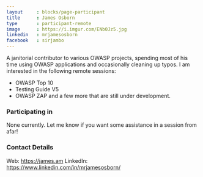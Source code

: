 ```yaml
---
layout     : blocks/page-participant
title      : James Osborn
type       : participant-remote
image      : https://i.imgur.com/ENb0Jz5.jpg
linkedin   : mrjamesosborn
facebook   : sirjambo
---
```


A janitorial contributor to various OWASP projects, spending most of his time using OWASP applications and occasionally cleaning up typos. I am interested in the following remote sessions:

* OWASP Top 10
* Testing Guide V5
* OWASP ZAP
and a few more that are still under development.


### Participating in 
None currently. Let me know if you want some assistance in a session from afar!

### Contact Details
Web: https://james.am
LinkedIn: https://www.linkedin.com/in/mrjamesosborn/
